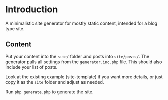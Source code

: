 # Introduction

A minimalistic site generator for mostly static content, intended for a blog type site.

## Content

Put your content into the `site/` folder and posts into `site/posts/`. The generator pulls all settings from the `generator.inc.php` file. This should also include your list of posts.

Look at the existing example (site-template) if you want more details, or just copy it as the `site` folder and adjust as needed.

Run `php generate.php` to generate the site.
